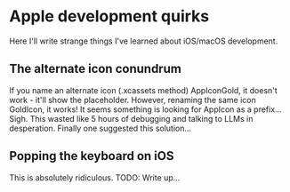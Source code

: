 # Apple development quirks

Here I'll write strange things I've learned about iOS/macOS development.

## The alternate icon conundrum

If you name an alternate icon (.xcassets method) AppIconGold, it doesn't work - it'll show the placeholder. However, renaming the same icon GoldIcon, it works! It seems something is looking for AppIcon as a prefix... Sigh. This wasted like 5 hours of debugging and talking to LLMs in desperation. Finally one suggested this solution...

## Popping the keyboard on iOS

This is absolutely ridiculous. TODO: Write up...
